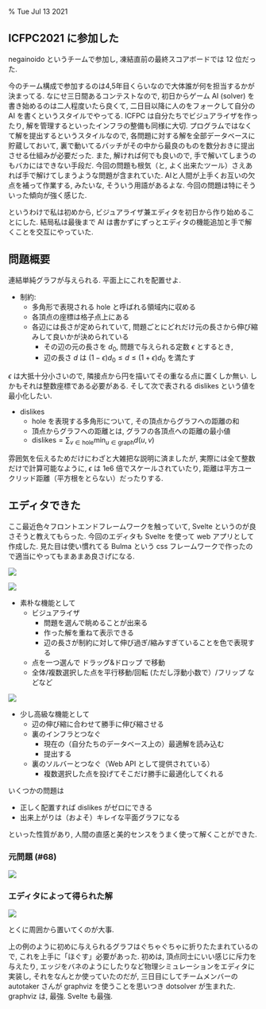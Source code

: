 % Tue Jul 13 2021

## ICFPC2021 に参加した

negainoido というチームで参加し, 凍結直前の最終スコアボードでは 12 位だった.

今のチーム構成で参加するのは4,5年目くらいなので大体誰が何を担当するかが決まってる.
なにせ三日間あるコンテストなので, 初日からゲーム AI (solver) を書き始めるのは二人程度いたら良くて,
二日目以降に人のをフォークして自分の AI を書くというスタイルでやってる.
ICFPC は自分たちでビジュアライザを作ったり, 解を管理するといったインフラの整備も同様に大切.
プログラムではなくて解を提出するというスタイルなので, 各問題に対する解を全部データベースに貯蔵しておいて,
裏で動いてるバッチがその中から最良のものを数分おきに提出させる仕組みが必要だった.
また, 解ければ何でも良いので, 手で解いてしまうのもバカにはできない手段だ.
今回の問題も根気（と, よく出来たツール）さえあれば手で解けてしまうような問題が含まれていた.
AIと人間が上手くお互いの欠点を補って作業する, みたいな, そういう用語があるよな.
今回の問題は特にそういった傾向が強く感じた.

というわけで私は初めから, ビジュアライザ兼エディタを初日から作り始めることにした.
結局私は最後まで AI は書かずにずっとエディタの機能追加と手で解くことを交互にやっていた.

## 問題概要

連結単純グラフが与えられる.
平面上にこれを配置せよ.

- 制約:
    - 多角形で表現される hole と呼ばれる領域内に収める
    - 各頂点の座標は格子点上にある
    - 各辺には長さが定められていて, 問題ごとにどれだけ元の長さから伸び縮みして良いかが決められている
        - その辺の元の長さを $d_0$, 問題で与えられる定数 $\epsilon$ とするとき,
        - 辺の長さ $d$ は $(1 - \epsilon) d_0 \leq d \leq (1 + \epsilon) d_0$ を満たす

$\epsilon$ は大抵十分小さいので, 隣接点から円を描いてその重なる点に置くしか無い.
しかもそれは整数座標である必要がある.
そして次で表される dislikes という値を最小化したい.

- dislikes
    - hole を表現する多角形について, その頂点からグラフへの距離の和
    - 頂点からグラフへの距離とは, グラフの各頂点への距離の最小値
    - $\mathrm{dislikes} = \sum_{v \in \mathrm{hole}} \min_{u \in \mathrm{graph}} d(u,v)$

雰囲気を伝えるためだけにわざと大雑把な説明に済ましたが,
実際には全て整数だけで計算可能なように, $\epsilon$ は 1e6 倍でスケールされていたり,
距離は平方ユークリッド距離（平方根をとらない）だったりする.

## エディタできた

ここ最近色々フロントエンドフレームワークを触っていて, Svelte というのが良さそうと教えてもらった.
今回のエディタも Svelte を使って web アプリとして作成した.
見た目は使い慣れてる Bulma という css フレームワークで作ったので適当にやってもまあまあ良さげになる.

![](https://i.imgur.com/clABGHk.gif)

![](https://i.imgur.com/asfn8TV.gif)

- 素朴な機能として
    - ビジュアライザ
        - 問題を選んで眺めることが出来る
        - 作った解を重ねて表示できる
        - 辺の長さが制約に対して伸び過ぎ/縮みすぎていることを色で表現する
    - 点を一つ選んで ドラッグ&ドロップ で移動
    - 全体/複数選択した点を平行移動/回転 (ただし浮動小数で）/フリップ などなど

![](https://i.imgur.com/UFEzrlM.gif)

- 少し高級な機能として
    - 辺の伸び縮に合わせて勝手に伸び縮させる
    - 裏のインフラとつなぐ
        - 現在の（自分たちのデータベース上の）最適解を読み込む
        - 提出する
    - 裏のソルバーとつなぐ（Web API として提供されている）
        - 複数選択した点を投げてそこだけ勝手に最適化してくれる

いくつかの問題は

- 正しく配置すれば dislikes がゼロにできる
- 出来上がりは（およそ）キレイな平面グラフになる

といった性質があり, 人間の直感と美的センスをうまく使って解くことができた.

### 元問題 (#68)

![](https://i.imgur.com/DWS4Ama.png)

### エディタによって得られた解

![](https://i.imgur.com/3SsnCLc.png)

とくに周囲から置いてくのが大事.

上の例のように初めに与えられるグラフはぐちゃぐちゃに折りたたまれているので, これを上手に「ほぐす」必要があった.
初めは, 頂点同士にいい感じに斥力を与えたり, エッジをバネのようにしたりなど物理シミュレーションをエディタに実装し,
それをなんとか使っていたのだが,
三日目にしてチームメンバーの autotaker さんが graphviz を使うことを思いつき dotsolver が生まれた.
graphviz は, 最強.
Svelte も最強.
